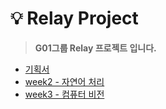 # 💡 Relay Project

> **G01그룹 Relay 프로젝트 입니다.**  

* [기획서](./planning/README.md)  
* [week2 - 자연어 처리](./week2)
* [week3 - 컴퓨터 비전](./week3)
